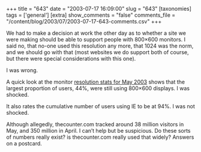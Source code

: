 +++
title = "643"
date = "2003-07-17 16:09:00"
slug = "643"
[taxonomies]
tags = ['general']
[extra]
show_comments = "false"
comments_file = "/content/blog/2003/07/2003-07-17-643-comments.csv"
+++

We had to make a decision at work the other day as to whether a site we were making should be able to support people with 800×600 monitors. I said no, that no-one used this resolution any more, that 1024 was the norm, and we should go with that (most websites we do support both of course, but there were special considerations with this one).

I was wrong.

A quick look at the monitor [resolution stats for May 2003](http://www.thecounter.com/stats/2003/May/res.php) shows that the largest proportion of users, 44%, were still using 800×600 displays. I was shocked.

It also rates the cumulative number of users using IE to be at 94%. I was not shocked.

Although allegedly, thecounter.com tracked around 38 million visitors in May, and 350 million in April. I can’t help but be suspicious. Do these sorts of numbers really exist? is thecounter.com really used that widely? Answers on a postcard.
